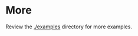 # More

Review the [./examples](https://github.com/machellerogden/targets/tree/master/examples) directory for more examples.
